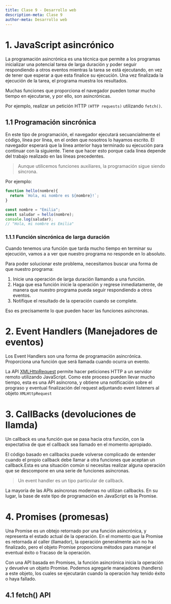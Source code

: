 ```yaml
---
title: Clase 9 - Desarrollo web
description-meta: Clase 9
author-meta: Desarrollo web
---
```


# 1. JavaScript asincrónico


La programación asincrónica es una técnica que permite a los programas inicializar
una potencial tarea de larga duración y poder seguir respondiendo a otros eventos mientras la 
tarea se está ejecutando, en vez de tener que esperar a que esta finalice su ejecución. 
Una vez finalizada la ejecución de la tarea, el programa muestra los resultados.

Muchas funciones que proporciona el navegador pueden tomar mucho tiempo en ejecutarse, y
por ello, son asincrónicas.

Por ejemplo, realizar un petición HTTP `(HTTP requests)` utilizando `fetch()`.

## 1.1 Programación sincrónica

En este tipo de programación, el navegador ejecutará secuancialmente el código, línea por línea,
en el orden que nosotros lo hayamos escrito. El navegador esperará que la línea
anterior haya terminado su ejecución para continuar con la siguiente.
Tiene que hacer esto porque cada línea depende del trabajo realizado en las líneas precedentes.

> Aunque utilicemos funciones auxiliares, la programación sigue siendo síncrona.

Por ejemplo:

```js
function hello(nombre){
  return `Hola, mi nombre es ${nombre}!`;
}

const nombre = "Emilia";
const saludar = hello(nombre);
console.log(saludar);
// "Hola, mi nombre es Emilia"

```

### 1.1.1 Función sincrónica de larga duración

Cuando tenemos una función que tarda mucho tiempo en terminar su ejecución, vamos a 
a ver que nuestro programa no responde en lo absoluto.

Para poder solucionar este problema, necesitamos buscar una forma de que nuestro programa:

1. Inicie una operación de larga duración llamando a una función.
2. Haga que esa función inicie la operación y regrese inmediatamente, de manera que nuestro programa pueda seguir respondiendo a otros eventos.
3. Notifique el resultado de la operación cuando se complete.

Eso es precisamente lo que pueden hacer las funciones asíncronas.


# 2. Event Handlers (Manejadores de eventos)

Los Event Handlers son una forma de programación asincrónica. Proporciona una función que será 
llamada cuando ocurra un evento. 

La API  [XMLHttpRequest](https://developer.mozilla.org/es/docs/Web/API/XMLHttpRequest) 
permite hacer peticiones HTTP a un servidor remoto utilizando JavaScript. Como este proceso
pueden llevar mucho tiempo, esta es una API asíncrona, y obtiene una notificación
sobre el prograso y eventual finalización del request adjuntando event listeners al objeto 
`XMLHttpRequest`

# 3. CallBacks (devoluciones de llamda)

Un callback es una función que se pasa hacia otra función, con la expectativa de que el
callback sea llamado en el momento apropiado.

El código basado en callbacks puede volverse complicado de entender cuando el propio
callback debe llamar a otra funciones que aceptan un callback.Esta es una situación común 
si necesitas realizar alguna operación que se descompone en una serie de funciones asíncronas. 

> Un event handler es un tipo particular de callback.

La mayoría de las APIs asíncronas modernas no utilizan callbacks. En su lugar,
la base de este tipo de programación en JavaScript es la Promise.

# 4. Promises (promesas)

Una Promise es un obtejo retornado por una función asincrónica, y representa el estado
actual de la operación. En el momento que la Promise es retornada al caller (llamador), 
la operación generalmente aún no ha finalizado, pero el objeto Promise proporciona 
métodos para manejar el eventual éxito o fracaso de la operación.

Con una API basada en Promises, la función asincrónica inicia la operación y devuelve
un objeto Promise. Podemos agregarle manejadores (handlers) a este objeto, los cuales
se ejecutarán cuando la operación hay tenido éxito o haya fallado.



## 4.1 fetch() API


